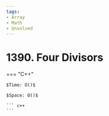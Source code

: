 ```yaml
---
tags:
- Array
- Math
- Unsolved
---
```



# 1390. Four Divisors

=== "C++"

    $Time: O()$

    $Space: O()$

    ``` c++
    ```